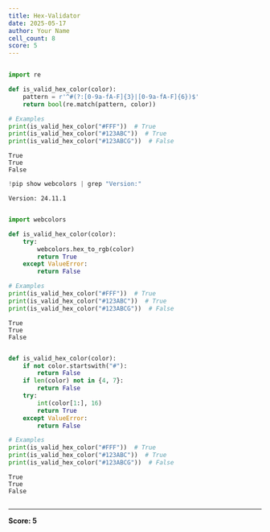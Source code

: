 ```yaml
---
title: Hex-Validator
date: 2025-05-17
author: Your Name
cell_count: 8
score: 5
---
```


```python

```


```python
import re

def is_valid_hex_color(color):
    pattern = r'^#(?:[0-9a-fA-F]{3}|[0-9a-fA-F]{6})$'
    return bool(re.match(pattern, color))

# Examples
print(is_valid_hex_color("#FFF"))  # True
print(is_valid_hex_color("#123ABC"))  # True
print(is_valid_hex_color("#123ABCG"))  # False
```

    True
    True
    False



```python
!pip show webcolors | grep "Version:"
```

    Version: 24.11.1



```python

```


```python
import webcolors

def is_valid_hex_color(color):
    try:
        webcolors.hex_to_rgb(color)
        return True
    except ValueError:
        return False

# Examples
print(is_valid_hex_color("#FFF"))  # True
print(is_valid_hex_color("#123ABC"))  # True
print(is_valid_hex_color("#123ABCG"))  # False
```

    True
    True
    False



```python

```


```python
def is_valid_hex_color(color):
    if not color.startswith("#"):
        return False
    if len(color) not in {4, 7}:
        return False
    try:
        int(color[1:], 16)
        return True
    except ValueError:
        return False

# Examples
print(is_valid_hex_color("#FFF"))  # True
print(is_valid_hex_color("#123ABC"))  # True
print(is_valid_hex_color("#123ABCG"))  # False
```

    True
    True
    False



```python

```


---
**Score: 5**